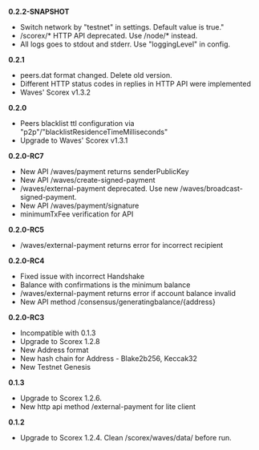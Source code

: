 **0.2.2-SNAPSHOT**

* Switch network by "testnet" in settings. Default value is true."
* /scorex/* HTTP API deprecated. Use /node/* instead.
* All logs goes to stdout and stderr. Use "loggingLevel" in config. 

**0.2.1**

* peers.dat format changed. Delete old version.
* Different HTTP status codes in replies in HTTP API were implemented
* Waves' Scorex v1.3.2

**0.2.0**

* Peers blacklist ttl configuration via "p2p"/"blacklistResidenceTimeMilliseconds"
* Upgrade to Waves' Scorex v1.3.1

**0.2.0-RC7**

* New API /waves/payment returns senderPublicKey
* New API /waves/create-signed-payment
* /waves/external-payment deprecated. 
  Use new /waves/broadcast-signed-payment.
* New API /waves/payment/signature
* minimumTxFee verification for API

**0.2.0-RC5**

* /waves/external-payment returns error for incorrect recipient

**0.2.0-RC4**

* Fixed issue with incorrect Handshake
* Balance with confirmations is the minimum balance
* /waves/external-payment returns error if account balance invalid
* New API method /consensus/generatingbalance/{address}

**0.2.0-RC3**

* Incompatible with 0.1.3
* Upgrade to Scorex 1.2.8
* New Address format
* New hash chain for Address - Blake2b256, Keccak32
* New Testnet Genesis

**0.1.3**

* Upgrade to Scorex 1.2.6.
* New http api method /external-payment for lite client

**0.1.2**

* Upgrade to Scorex 1.2.4. Clean /scorex/waves/data/ before run.
